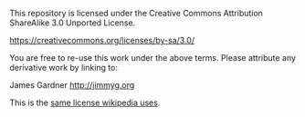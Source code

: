 This repository is licensed under the Creative Commons Attribution ShareAlike 3.0 Unported License.

https://creativecommons.org/licenses/by-sa/3.0/

You are free to re-use this work under the above terms. Please attribute any derivative work by linking to:

James Gardner http://jimmyg.org

This is the [same license wikipedia uses](https://en.wikipedia.org/wiki/Wikipedia:Text_of_Creative_Commons_Attribution-ShareAlike_3.0_Unported_License).
